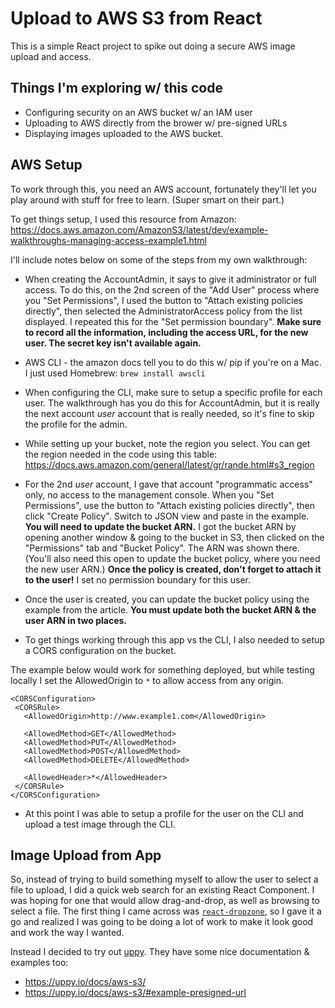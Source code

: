 # Upload to AWS S3 from React

This is a simple React project to spike out doing a secure AWS image upload and access.

## Things I'm exploring w/ this code

- Configuring security on an AWS bucket w/ an IAM user
- Uploading to AWS directly from the brower w/ pre-signed URLs
- Displaying images uploaded to the AWS bucket. 


## AWS Setup

To work through this, you need an AWS account, fortunately they'll let you play around with stuff for free to learn. (Super smart on their part.)

To get things setup, I used this resource from Amazon: https://docs.aws.amazon.com/AmazonS3/latest/dev/example-walkthroughs-managing-access-example1.html

I'll include notes below on some of the steps from my own walkthrough:

- When creating the AccountAdmin, it says to give it administrator or full access. To do this, on the 2nd screen of the "Add User" process where you "Set Permissions", I used the button to "Attach existing policies directly", then selected the AdministratorAccess policy from the list displayed. I repeated this for the "Set permission boundary". __Make sure to record all the information, including the access URL, for the new user. The secret key isn't available again.__

- AWS CLI - the amazon docs tell you to do this w/ pip if you're on a Mac. I just used Homebrew: `brew install awscli`

- When configuring the CLI, make sure to setup a specific profile for each user. The walkthrough has you do this for AccountAdmin, but it is really the next account *user* account that is really needed, so it's fine to skip the profile for the admin.

- While setting up your bucket, note the region you select. You can get the region needed in the code using this table: https://docs.aws.amazon.com/general/latest/gr/rande.html#s3_region

- For the 2nd *user* account, I gave that account "programmatic access" only, no access to the management console. When you "Set Permissions", use the button to "Attach existing policies directly", then click "Create Policy". Switch to JSON view and paste in the example. __You will need to update the bucket ARN.__  I got the bucket ARN by opening another window & going to the bucket in S3, then clicked on the "Permissions" tab and "Bucket Policy". The ARN was shown there. (You'll also need this open to update the bucket policy, where you need the new user ARN.) __Once the policy is created, don't forget to attach it to the user!__ I set no permission boundary for this user.

- Once the user is created, you can update the bucket policy using the example from the article. __You must update both the bucket ARN & the user ARN in two places.__

- To get things working through this app vs the CLI, I also needed to setup a CORS configuration on the bucket. 

The example below would work for something deployed, but while testing locally I set the AllowedOrigin to `*` to allow access from any origin.
```
<CORSConfiguration>
 <CORSRule>
   <AllowedOrigin>http://www.example1.com</AllowedOrigin>
   
   <AllowedMethod>GET</AllowedMethod>
   <AllowedMethod>PUT</AllowedMethod>
   <AllowedMethod>POST</AllowedMethod>
   <AllowedMethod>DELETE</AllowedMethod>

   <AllowedHeader>*</AllowedHeader>
 </CORSRule>
</CORSConfiguration>
```

- At this point I was able to setup a profile for the user on the CLI and upload a test image through the CLI. 

## Image Upload from App

So, instead of trying to build something myself to allow the user to select a file to upload, I did a quick web search for an existing React Component. I was hoping for one that would allow drag-and-drop, as well as browsing to select a file. The first thing I came across was [`react-dropzone`](https://react-dropzone.js.org/), so I gave it a go and realized I was going to be doing a lot of work to make it look good and work the way I wanted.

Instead I decided to try out [uppy](https://uppy.io). They have some nice documentation & examples too: 
 - https://uppy.io/docs/aws-s3/
 - https://uppy.io/docs/aws-s3/#example-presigned-url

